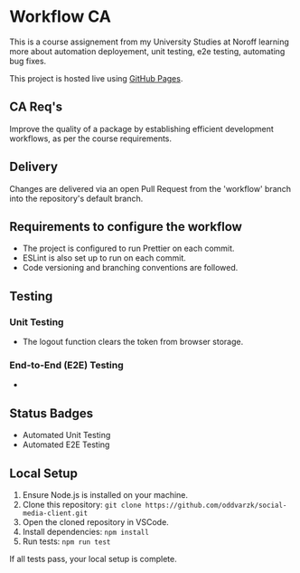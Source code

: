# Workflow CA

This is a course assignement from my University Studies at Noroff learning more about automation deployement, unit testing, e2e testing, automating bug fixes.

This project is hosted live using [GitHub Pages](https://pages.github.com/).

## CA Req's

Improve the quality of a package by establishing efficient development workflows, as per the course requirements.

## Delivery

Changes are delivered via an open Pull Request from the 'workflow' branch into the repository's default branch.

## Requirements to configure the workflow

- The project is configured to run Prettier on each commit.
- ESLint is also set up to run on each commit.
- Code versioning and branching conventions are followed.

## Testing

### Unit Testing

- The logout function clears the token from browser storage.

### End-to-End (E2E) Testing

-

## Status Badges

- Automated Unit Testing
- Automated E2E Testing

## Local Setup

1. Ensure Node.js is installed on your machine.
2. Clone this repository: `git clone https://github.com/oddvarzk/social-media-client.git`
3. Open the cloned repository in VSCode.
4. Install dependencies: `npm install`
5. Run tests: `npm run test`

If all tests pass, your local setup is complete.
